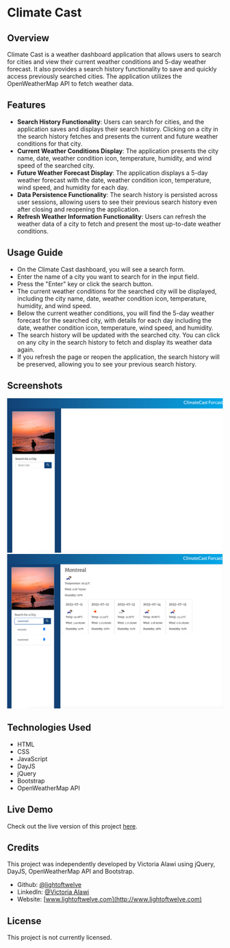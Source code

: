 # Climate Cast

## Overview
Climate Cast is a weather dashboard application that allows users to search for cities and view their current weather conditions and 5-day weather forecast. It also provides a search history functionality to save and quickly access previously searched cities. The application utilizes the OpenWeatherMap API to fetch weather data.

## Features
- <b>Search History Functionality</b>: Users can search for cities, and the application saves and displays their search history. Clicking on a city in the search history fetches and presents the current and future weather conditions for that city.
- <b>Current Weather Conditions Display</b>: The application presents the city name, date, weather condition icon, temperature, humidity, and wind speed of the searched city.
- <b>Future Weather Forecast Display</b>: The application displays a 5-day weather forecast with the date, weather condition icon, temperature, wind speed, and humidity for each day.
- <b>Data Persistence Functionality</b>: The search history is persisted across user sessions, allowing users to see their previous search history even after closing and reopening the application.
- <b>Refresh Weather Information Functionality</b>: Users can refresh the weather data of a city to fetch and present the most up-to-date weather conditions.

## Usage Guide
- On the Climate Cast dashboard, you will see a search form.
- Enter the name of a city you want to search for in the input field.
- Press the "Enter" key or click the search button.
- The current weather conditions for the searched city will be displayed, including the city name, date, weather condition icon, temperature, humidity, and wind speed.
- Below the current weather conditions, you will find the 5-day weather forecast for the searched city, with details for each day including the date, weather condition icon, temperature, wind speed, and humidity.
- The search history will be updated with the searched city. You can click on any city in the search history to fetch and display its weather data again.
- If you refresh the page or reopen the application, the search history will be preserved, allowing you to see your previous search history.

## Screenshots
![climate cast dashboard with search feature](./assets/images/climate-cast-homepage.jpg)
![climate cast dashboard with current weather and 5-day forecast](./assets/images/climate-cast-weather-recall.jpg)


## Technologies Used
- HTML
- CSS
- JavaScript
- DayJS
- jQuery
- Bootstrap
- OpenWeatherMap API

## Live Demo
Check out the live version of this project [here](https://lightoftwelve.github.io/climate-cast).

## Credits
This project was independently developed by Victoria Alawi using jQuery, DayJS, OpenWeatherMap API and Bootstrap.

- Github: [@lightoftwelve](https://github.com/lightoftwelve)
- LinkedIn: [@Victoria Alawi](https://www.linkedin.com/in/victoria-alawi-872984250/)
- Website: [www.lightoftwelve.com](http://www.lightoftwelve.com)

## License
This project is not currently licensed.
